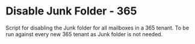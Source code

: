 # Disable Junk Folder - 365
Script for disabling the Junk folder for all mailboxes in a 365 tenant.
To be run against every new 365 tenant as Junk folder is not needed.